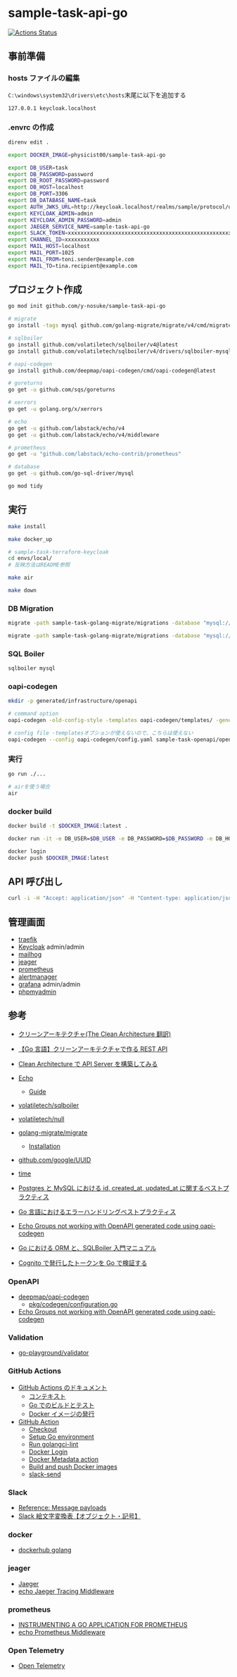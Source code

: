 # sample-task-api-go

[![Actions Status](https://github.com/y-nosuke/sample-task-api-go/actions/workflows/ci.yml/badge.svg)](https://github.com/y-nosuke/sample-task-api-go/actions)

## 事前準備

### hosts ファイルの編集

`C:\windows\system32\drivers\etc\hosts`末尾に以下を追加する

```text
127.0.0.1 keycloak.localhost
```

### .envrc の作成

```sh
direnv edit .

export DOCKER_IMAGE=physicist00/sample-task-api-go

export DB_USER=task
export DB_PASSWORD=password
export DB_ROOT_PASSWORD=password
export DB_HOST=localhost
export DB_PORT=3306
export DB_DATABASE_NAME=task
export AUTH_JWKS_URL=http://keycloak.localhost/realms/sample/protocol/openid-connect/certs
export KEYCLOAK_ADMIN=admin
export KEYCLOAK_ADMIN_PASSWORD=admin
export JAEGER_SERVICE_NAME=sample-task-api-go
export SLACK_TOKEN=xxxxxxxxxxxxxxxxxxxxxxxxxxxxxxxxxxxxxxxxxxxxxxxxxxxxxxxxx
export CHANNEL_ID=xxxxxxxxxxx
export MAIL_HOST=localhost
export MAIL_PORT=1025
export MAIL_FROM=toni.sender@example.com
export MAIL_TO=tina.recipient@example.com
```

## プロジェクト作成

```sh
go mod init github.com/y-nosuke/sample-task-api-go

# migrate
go install -tags mysql github.com/golang-migrate/migrate/v4/cmd/migrate@latest

# sqlboiler
go install github.com/volatiletech/sqlboiler/v4@latest
go install github.com/volatiletech/sqlboiler/v4/drivers/sqlboiler-mysql@latest

# oapi-codegen
go install github.com/deepmap/oapi-codegen/cmd/oapi-codegen@latest

# goreturns
go get -u github.com/sqs/goreturns

# xerrors
go get -u golang.org/x/xerrors

# echo
go get -u github.com/labstack/echo/v4
go get -u github.com/labstack/echo/v4/middleware

# prometheus
go get -u "github.com/labstack/echo-contrib/prometheus"

# database
go get -u github.com/go-sql-driver/mysql

go mod tidy
```

## 実行

```sh
make install

make docker_up

# sample-task-terraform-keycloak
cd envs/local/
# 反映方法はREADME参照

make air

make down
```

### DB Migration

```sh
migrate -path sample-task-golang-migrate/migrations -database "mysql://${DB_USER}:${DB_PASSWORD}@tcp(localhost:3306)/${DB_DATABASE_NAME}?multiStatements=true" up

migrate -path sample-task-golang-migrate/migrations -database "mysql://${DB_USER}:${DB_PASSWORD}@tcp(localhost:3306)/${DB_DATABASE_NAME}" down
```

### SQL Boiler

```sh
sqlboiler mysql
```

### oapi-codegen

```sh
mkdir -p generated/infrastructure/openapi

# command option
oapi-codegen -old-config-style -templates oapi-codegen/templates/ -generate types,server,spec -package openapi -o generated/infrastructure/openapi/task.gen.go sample-task-openapi/openapi.yaml

# config file -templatesオブションが使えないので、こちらは使えない
oapi-codegen --config oapi-codegen/config.yaml sample-task-openapi/openapi.yaml
```

### 実行

```sh
go run ./...

# airを使う場合
air
```

### docker build

```sh
docker build -t $DOCKER_IMAGE:latest .

docker run -it -e DB_USER=$DB_USER -e DB_PASSWORD=$DB_PASSWORD -e DB_HOST=host.docker.internal -e DB_PORT=$DB_PORT -e DB_DATABASE_NAME=$DB_DATABASE_NAME -e AUTH_JWKS_URL=http://host.docker.internal:8080/realms/sample/protocol/openid-connect/certs -p 1323:1323 $DOCKER_IMAGE:latest

docker login
docker push $DOCKER_IMAGE:latest
```

## API 呼び出し

```sh
curl -i -H "Accept: application/json" -H "Content-type: application/json" -X POST -d '{"title": "title 1", "detail": "detail 1", "deadline": "2023-04-13"}' localhost:1323/api/v1/tasks
```

## 管理画面

- [traefik](http://localhost:8080/)
- [Keycloak](http://Keycloak.localhost/admin/) admin/admin
- [mailhog](http://mailhog.localhost/)
- [jeager](http://jeager.localhost/)
- [prometheus](http://prometheus.localhost/)
- [alertmanager](http://alertmanager.localhost/)
- [grafana](http://grafana.localhost/) admin/admin
- [phpmyadmin](http://phpmyadmin.localhost/)

## 参考

- [クリーンアーキテクチャ(The Clean Architecture 翻訳)](https://blog.tai2.net/the_clean_architecture.html)
- [【Go 言語】クリーンアーキテクチャで作る REST API](https://rightcode.co.jp/blog/information-technology/golang-clean-architecture-rest-api-syain)
- [Clean Architecture で API Server を構築してみる](https://qiita.com/hirotakan/items/698c1f5773a3cca6193e)
- [Echo](https://echo.labstack.com/)
  - [Guide](https://echo.labstack.com/guide/)
- [volatiletech/sqlboiler](https://github.com/volatiletech/sqlboiler)
- [volatiletech/null](https://pkg.go.dev/github.com/volatiletech/null)
- [golang-migrate/migrate](https://github.com/golang-migrate/migrate)
  - [Installation](https://github.com/golang-migrate/migrate/tree/master/cmd/migrate)
- [github.com/google/UUID](https://pkg.go.dev/github.com/google/UUID)
- [time](https://pkg.go.dev/time)

- [Postgres と MySQL における id, created_at, updated_at に関するベストプラクティス](https://zenn.dev/mpyw/articles/rdb-ids-and-timestamps-best-practices)
- [Go 言語におけるエラーハンドリングベストプラクティス](https://zenn.dev/malt03/articles/cd0365608a26c4)
- [Echo Groups not working with OpenAPI generated code using oapi-codegen](https://stackoverflow.com/questions/70087465/echo-groups-not-working-with-openapi-generated-code-using-oapi-codegen)
- [Go における ORM と、SQLBoiler 入門マニュアル](https://zenn.dev/gami/articles/0fb2cf8b36aa09)

- [Cognito で発行したトークンを Go で検証する](https://www.planet-meron.com/articles/2021/11/1119_cognito_jwt_verification/)

### OpenAPI

- [deepmap/oapi-codegen](https://github.com/deepmap/oapi-codegen)
  - [pkg/codegen/configuration.go](https://github.com/deepmap/oapi-codegen/blob/master/pkg/codegen/configuration.go#L14)
- [Echo Groups not working with OpenAPI generated code using oapi-codegen](https://stackoverflow.com/questions/70087465/echo-groups-not-working-with-openapi-generated-code-using-oapi-codegen)

### Validation

- [go-playground/validator](https://github.com/go-playground/validator)

### GitHub Actions

- [GitHub Actions のドキュメント](https://docs.github.com/ja/actions)
  - [コンテキスト](https://docs.github.com/ja/actions/learn-github-actions/contexts)
  - [Go でのビルドとテスト](https://docs.github.com/ja/actions/automating-builds-and-tests/building-and-testing-go)
  - [Docker イメージの発行](https://docs.github.com/ja/actions/publishing-packages/publishing-docker-images)
- [GitHub Action](https://github.com/marketplace?type=actions)
  - [Checkout](https://github.com/marketplace/actions/checkout)
  - [Setup Go environment](https://github.com/marketplace/actions/setup-go-environment)
  - [Run golangci-lint](https://github.com/marketplace/actions/run-golangci-lint)
  - [Docker Login](https://github.com/marketplace/actions/docker-login)
  - [Docker Metadata action](https://github.com/marketplace/actions/docker-metadata-action)
  - [Build and push Docker images](https://github.com/marketplace/actions/build-and-push-docker-images)
  - [slack-send](https://github.com/marketplace/actions/slack-send)

### Slack

- [Reference: Message payloads](https://api.slack.com/reference/messaging/payload)
- [Slack 絵文字変換表【オブジェクト・記号】](https://belltree.life/slack-emoji-object-symbol/)

### docker

- [dockerhub golang](https://hub.docker.com/_/golang)

### jeager

- [Jaeger](https://www.jaegertracing.io/)
- [echo Jaeger Tracing Middleware](https://echo.labstack.com/middleware/jaegertracing/)

### prometheus

- [INSTRUMENTING A GO APPLICATION FOR PROMETHEUS](https://prometheus.io/docs/guides/go-application/)
- [echo Prometheus Middleware](https://echo.labstack.com/middleware/prometheus/)

### Open Telemetry

- [Open Telemetry](https://opentelemetry.io/)

